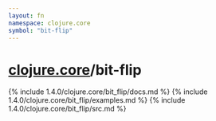 ```yaml
---
layout: fn
namespace: clojure.core
symbol: "bit-flip"
---
```


# [clojure.core](../)/bit-flip

{% include 1.4.0/clojure.core/bit_flip/docs.md %}
{% include 1.4.0/clojure.core/bit_flip/examples.md %}
{% include 1.4.0/clojure.core/bit_flip/src.md %}

